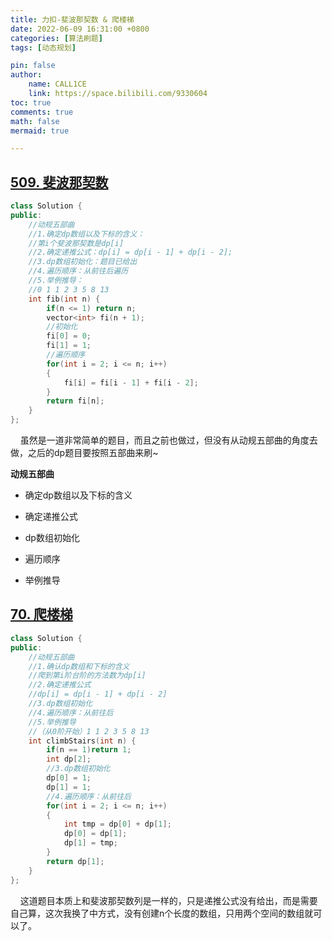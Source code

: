 ```yaml
---
title: 力扣-斐波那契数 & 爬楼梯
date: 2022-06-09 16:31:00 +0800
categories: [算法刷题]
tags: [动态规划]

pin: false
author: 
    name: CALL1CE
    link: https://space.bilibili.com/9330604
toc: true
comments: true
math: false
mermaid: true

---
```


## [509. 斐波那契数](https://leetcode.cn/problems/fibonacci-number/)

```cpp
class Solution {
public:
    //动规五部曲
    //1.确定dp数组以及下标的含义：
    //第i个斐波那契数是dp[i]
    //2.确定递推公式：dp[i] = dp[i - 1] + dp[i - 2];
    //3.dp数组初始化：题目已给出
    //4.遍历顺序：从前往后遍历
    //5.举例推导：
    //0 1 1 2 3 5 8 13
    int fib(int n) {
        if(n <= 1) return n;
        vector<int> fi(n + 1);
        //初始化
        fi[0] = 0;
        fi[1] = 1;
        //遍历顺序
        for(int i = 2; i <= n; i++)
        {
            fi[i] = fi[i - 1] + fi[i - 2];
        }
        return fi[n];
    }
};
```

    虽然是一道非常简单的题目，而且之前也做过，但没有从动规五部曲的角度去做，之后的dp题目要按照五部曲来刷~

**动规五部曲**

* 确定dp数组以及下标的含义

* 确定递推公式

* dp数组初始化

* 遍历顺序

* 举例推导

## [70. 爬楼梯](https://leetcode.cn/problems/climbing-stairs/)

```cpp
class Solution {
public:
    //动规五部曲
    //1.确认dp数组和下标的含义
    //爬到第i阶台阶的方法数为dp[i]
    //2.确定递推公式
    //dp[i] = dp[i - 1] + dp[i - 2]
    //3.dp数组初始化
    //4.遍历顺序：从前往后
    //5.举例推导
    //（从0阶开始）1 1 2 3 5 8 13
    int climbStairs(int n) {
        if(n == 1)return 1;
        int dp[2];
        //3.dp数组初始化
        dp[0] = 1;
        dp[1] = 1;
        //4.遍历顺序：从前往后
        for(int i = 2; i <= n; i++)
        {
            int tmp = dp[0] + dp[1];
            dp[0] = dp[1];
            dp[1] = tmp;
        }
        return dp[1];
    }
};
```

    这道题目本质上和斐波那契数列是一样的，只是递推公式没有给出，而是需要自己算，这次我换了中方式，没有创建n个长度的数组，只用两个空间的数组就可以了。
